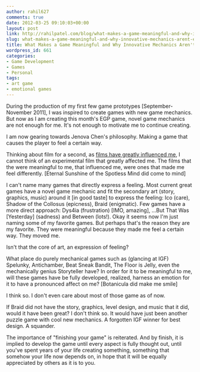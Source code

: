 ```yaml
---
author: rahil627
comments: true
date: 2012-03-25 09:10:03+00:00
layout: post
link: http://rahilpatel.com/blog/what-makes-a-game-meaningful-and-why-innovative-mechanics-arent-enough/
slug: what-makes-a-game-meaningful-and-why-innovative-mechanics-arent-enough
title: What Makes a Game Meaningful and Why Innovative Mechanics Aren't Enough
wordpress_id: 661
categories:
- Game Development
- Games
- Personal
tags:
- art game
- emotional games
---
```


During the production of my first few game prototypes [September-November 2011], I was inspired to create games with new game mechanics. But now as I am creating this month's EGP game, novel game mechanics are not enough for me. It's not enough to motivate me to continue creating.

I am now gearing towards Jenova Chen's philosophy. Making a game that causes the player to feel a certain way.

Thinking about film for a second, as [films have greatly influenced me](http://www.rahilpatel.com/blog/inspired-by-films-and-everything-else), I cannot think of an experimental film that greatly affected me. The films that the were meaningful to me, that influenced me, were ones that made me feel differently. [Eternal Sunshine of the Spotless Mind did come to mind]

I can't name many games that directly express a feeling. Most current great games have a novel game mechanic and fit the secondary art (story, graphics, music) around it [in good taste] to express the feeling: Ico (care), Shadow of the Collosus (epicness), Braid (enigmatic). Few games have a more direct approach: Dys4ia (frustration) [IMO, amazing], ...But That Was [Yesterday] (sadness) and Between (lots!). Okay it seems now I'm just naming some of my favorite games. But perhaps that's the reason they are my favorite. They were meaningful because they made me feel a certain way. They moved me.

Isn't that the core of art, an expression of feeling?

What place do purely mechanical games such as (glancing at IGF) Spelunky, Antichamber, Beat Sneak Bandit, The Floor is Jelly, even the mechanically genius Storyteller have? In order for it to be meaningful to me, will these games have be fully developed, realized, harness an emotion for it to have a pronounced affect on me? [Botanicula did make me smile]

I think so. I don't even care about most of those game as of now.

If Braid did not have the story, graphics, level design, and music that it did, would it have been great? I don't think so. It would have just been another puzzle game with cool new mechanics. A forgotten IGF winner for best design. A squander.

The importance of "finishing your game" is reiterated. And by finish, it is implied to develop the game until every aspect is fully thought out, until you've spent years of your life creating something, something that somehow your life now depends on, in hope that it will be equally appreciated by others as it is to you.
